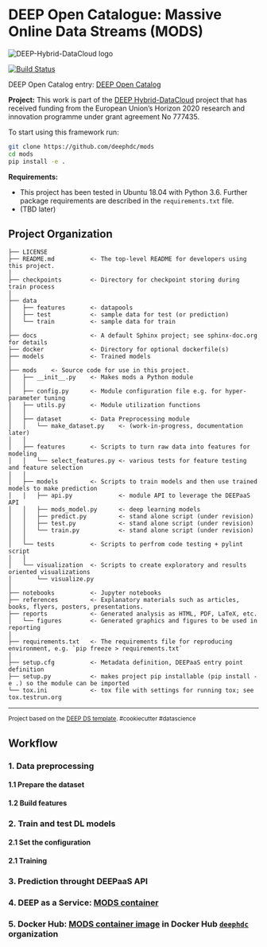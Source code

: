 DEEP Open Catalogue: Massive Online Data Streams (MODS)
==============================
![DEEP-Hybrid-DataCloud logo](https://deep-hybrid-datacloud.eu/wp-content/uploads/sites/2/2018/01/logo.png)

[![Build Status](https://jenkins.indigo-datacloud.eu/buildStatus/icon?job=Pipeline-as-code/DEEP-OC-org/mods/master)](https://jenkins.indigo-datacloud.eu/job/Pipeline-as-code/job/DEEP-OC-org/job/mods/job/master/)

DEEP Open Catalog entry: [DEEP Open Catalog](https://marketplace.deep-hybrid-datacloud.eu/modules/deep-oc-massive-online-data-streams.html)

**Project:** This work is part of the [DEEP Hybrid-DataCloud](https://deep-hybrid-datacloud.eu/) project that has received funding from the European Union’s Horizon 2020 research and innovation programme under grant agreement No 777435.

To start using this framework run:

```bash
git clone https://github.com/deephdc/mods
cd mods
pip install -e .
```

**Requirements:**
 
 - This project has been tested in Ubuntu 18.04 with Python 3.6. Further package requirements are described in the `requirements.txt` file.
- (TBD later)


Project Organization
------------

    ├── LICENSE
    ├── README.md          <- The top-level README for developers using this project.
    │
    ├── checkpoints        <- Directory for checkpoint storing during train process 
    │
    ├── data
    │   ├── features       <- datapools
    │   ├── test           <- sample data for test (or prediction) 
    │   └── train          <- sample data for train
    │
    ├── docs               <- A default Sphinx project; see sphinx-doc.org for details
    ├── docker             <- Directory for optional dockerfile(s)
    ├── models             <- Trained models
    │
    ├── mods    <- Source code for use in this project.
    │   ├── __init__.py    <- Makes mods a Python module
    │   │
    │   ├── config.py      <- Module configuration file e.g. for hyper-parameter tuning
    │   ├── utils.py       <- Module utilization functions   
    │   │
    │   ├── dataset        <- Data Preprocessing module
    │   │   └── make_dataset.py    <- (work-in-progress, documentation later)   
    │   │
    │   ├── features       <- Scripts to turn raw data into features for modeling
    │   │   └── select_features.py <- various tests for feature testing and feature selection
    │   │
    │   ├── models         <- Scripts to train models and then use trained models to make prediction
    │   │   ├── api.py             <- module API to leverage the DEEPaaS API
    │   │   ├── mods_model.py      <- deep learning models
    │   │   ├── predict.py         <- stand alone script (under revision)
    │   │   ├── test.py            <- stand alone script (under revision)
    │   │   └── train.py           <- stand alone script (under revision)
    │   │
    │   └── tests          <- Scripts to perfrom code testing + pylint script
    │   │
    │   └── visualization  <- Scripts to create exploratory and results oriented visualizations
    │       └── visualize.py
    │
    ├── notebooks          <- Jupyter notebooks
    ├── references         <- Explanatory materials such as articles, books, flyers, posters, presentations.
    ├── reports            <- Generated analysis as HTML, PDF, LaTeX, etc.
    │   └── figures        <- Generated graphics and figures to be used in reporting
    │
    ├── requirements.txt   <- The requirements file for reproducing environment, e.g. `pip freeze > requirements.txt`
    │
    ├── setup.cfg          <- Metadata definition, DEEPaaS entry point definition
    ├── setup.py           <- makes project pip installable (pip install -e .) so the module can be imported
    └── tox.ini            <- tox file with settings for running tox; see tox.testrun.org


--------

<p><small>Project based on the <a target="_blank" href="https://github.com/indigo-dc/cookiecutter-data-science">DEEP DS template</a>. #cookiecutter #datascience</small></p>

## Workflow

### 1. Data preprocessing

#### 1.1 Prepare the dataset 

#### 1.2 Build features

### 2. Train and test DL models

#### 2.1 Set the configuration 

#### 2.1 Training

### 3. Prediction throught DEEPaaS API

### 4. DEEP as a Service: [MODS container](https://github.com/deephdc/DEEP-OC-mods)

### 5. Docker Hub: [MODS container image](https://hub.docker.com/r/deephdc/deep-oc-mods) in Docker Hub [`deephdc`](https://hub.docker.com/u/deephdc/) organization

